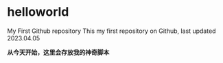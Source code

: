 # helloworld
My First Github repository
This my first repository on Github, last updated 2023.04.05

**从今天开始，这里会存放我的神奇脚本**
